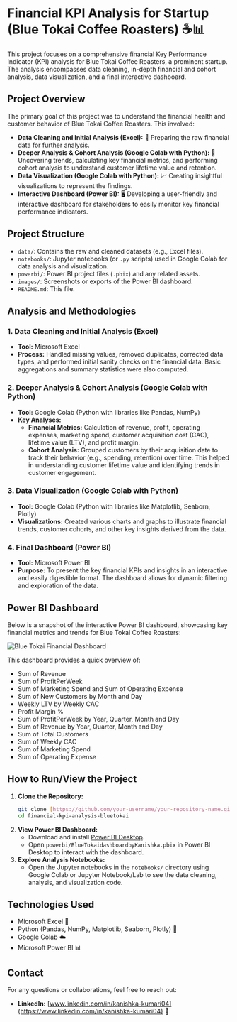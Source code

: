 # Financial KPI Analysis for Startup (Blue Tokai Coffee Roasters) ☕📊

This project focuses on a comprehensive financial Key Performance Indicator (KPI) analysis for Blue Tokai Coffee Roasters, a prominent startup. The analysis encompasses data cleaning, in-depth financial and cohort analysis, data visualization, and a final interactive dashboard.

## Project Overview

The primary goal of this project was to understand the financial health and customer behavior of Blue Tokai Coffee Roasters. This involved:

* **Data Cleaning and Initial Analysis (Excel):** 🧹 Preparing the raw financial data for further analysis.
* **Deeper Analysis & Cohort Analysis (Google Colab with Python):** 🔬 Uncovering trends, calculating key financial metrics, and performing cohort analysis to understand customer lifetime value and retention.
* **Data Visualization (Google Colab with Python):** 📈 Creating insightful visualizations to represent the findings.
* **Interactive Dashboard (Power BI):** 🖥️ Developing a user-friendly and interactive dashboard for stakeholders to easily monitor key financial performance indicators.

## Project Structure

* `data/`: Contains the raw and cleaned datasets (e.g., Excel files).
* `notebooks/`: Jupyter notebooks (or `.py` scripts) used in Google Colab for data analysis and visualization.
* `powerbi/`: Power BI project files (`.pbix`) and any related assets.
* `images/`: Screenshots or exports of the Power BI dashboard.
* `README.md`: This file.

## Analysis and Methodologies

### 1. Data Cleaning and Initial Analysis (Excel)

* **Tool:** Microsoft Excel
* **Process:** Handled missing values, removed duplicates, corrected data types, and performed initial sanity checks on the financial data. Basic aggregations and summary statistics were also computed.

### 2. Deeper Analysis & Cohort Analysis (Google Colab with Python)

* **Tool:** Google Colab (Python with libraries like Pandas, NumPy)
* **Key Analyses:**
    * **Financial Metrics:** Calculation of revenue, profit, operating expenses, marketing spend, customer acquisition cost (CAC), lifetime value (LTV), and profit margin.
    * **Cohort Analysis:** Grouped customers by their acquisition date to track their behavior (e.g., spending, retention) over time. This helped in understanding customer lifetime value and identifying trends in customer engagement.

### 3. Data Visualization (Google Colab with Python)

* **Tool:** Google Colab (Python with libraries like Matplotlib, Seaborn, Plotly)
* **Visualizations:** Created various charts and graphs to illustrate financial trends, customer cohorts, and other key insights derived from the data.

### 4. Final Dashboard (Power BI)

* **Tool:** Microsoft Power BI
* **Purpose:** To present the key financial KPIs and insights in an interactive and easily digestible format. The dashboard allows for dynamic filtering and exploration of the data.

## Power BI Dashboard

Below is a snapshot of the interactive Power BI dashboard, showcasing key financial metrics and trends for Blue Tokai Coffee Roasters:

![Blue Tokai Financial Dashboard](btokaimagedash.jpg)

This dashboard provides a quick overview of:
* Sum of Revenue
* Sum of ProfitPerWeek
* Sum of Marketing Spend and Sum of Operating Expense
* Sum of New Customers by Month and Day
* Weekly LTV by Weekly CAC
* Profit Margin %
* Sum of ProfitPerWeek by Year, Quarter, Month and Day
* Sum of Revenue by Year, Quarter, Month and Day
* Sum of Total Customers
* Sum of Weekly CAC
* Sum of Marketing Spend
* Sum of Operating Expense

## How to Run/View the Project

1.  **Clone the Repository:**
    ```bash
    git clone [https://github.com/your-username/your-repository-name.git](https://github.com/your-username/your-repository-name.git)
    cd financial-kpi-analysis-bluetokai
    ```
2.  **View Power BI Dashboard:**
    * Download and install [Power BI Desktop](https://powerbi.microsoft.com/downloads/).
    * Open `powerbi/BlueTokaidashboardbyKanishka.pbix` in Power BI Desktop to interact with the dashboard.
3.  **Explore Analysis Notebooks:**
    * Open the Jupyter notebooks in the `notebooks/` directory using Google Colab or Jupyter Notebook/Lab to see the data cleaning, analysis, and visualization code.

## Technologies Used

* Microsoft Excel 📝
* Python (Pandas, NumPy, Matplotlib, Seaborn, Plotly) 🐍
* Google Colab ☁️
* Microsoft Power BI 📊

## Contact

For any questions or collaborations, feel free to reach out:
* **LinkedIn:** [www.linkedin.com/in/kanishka-kumari04](https://www.linkedin.com/in/kanishka-kumari04) 🔗
